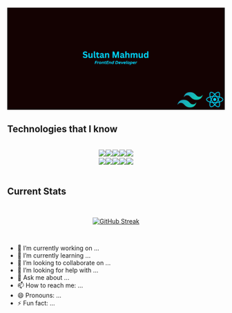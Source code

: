![The San Juan Mountains are beautiful!](https://raw.githubusercontent.com/sultan435/sultan435/main/Screenshot_13.png "San Juan Mountains")

## Technologies that I know

</br>
<div align="center">
  <img src="https://github.com/sabbirsami/sabbirsami/assets/73050937/4f7f8102-d0f1-4d53-bfea-fdeb345fcec4"width="20%"/><img src="https://github.com/sabbirsami/sabbirsami/assets/73050937/a0e15205-153b-46d2-b96d-23618ef278ab"width="20%"/><img src="https://github.com/sabbirsami/sabbirsami/assets/73050937/ad95fb81-52e8-4a36-ae5e-3fd661abc50b"width="20%"/><img src="https://github.com/sabbirsami/sabbirsami/assets/73050937/b885f4c0-77f8-4f3b-a2d6-97e288899bda"width="20%"/><img src="https://github.com/sabbirsami/sabbirsami/assets/73050937/dcd0906d-8c90-422e-b686-704bdf433ea0"width="20%"/>
</div>
<div align="center">
<img src="https://github.com/sabbirsami/sabbirsami/assets/73050937/3bf1156b-789c-4fc9-bcce-811ad47d345b"width="20%"/><img src="https://github.com/sabbirsami/sabbirsami/assets/73050937/6e60a319-d671-4ded-8240-f3c26494d9b7"width="20%"/><img src="https://github.com/sabbirsami/sabbirsami/assets/73050937/a48581d1-ff89-42bf-95df-a544e2611a26"width="20%"/><img src="https://github.com/sabbirsami/sabbirsami/assets/73050937/8ef1aff8-1038-4a78-a99c-bd585a35be0d"width="20%"/><img src="https://github.com/sabbirsami/sabbirsami/assets/73050937/041103be-71bc-48c5-9343-c9ac75a6c946"width="20%"/>
</div>
</br>

## Current Stats

</br>
<div align="center"  width="100%">

  [![GitHub Streak](https://github-readme-streak-stats.herokuapp.com?user=sultan435)](https://git.io/streak-stats)
</div>

</br>

- 🔭 I’m currently working on ...
- 🌱 I’m currently learning ...
- 👯 I’m looking to collaborate on ...
- 🤔 I’m looking for help with ...
- 💬 Ask me about ...
- 📫 How to reach me: ...
- 😄 Pronouns: ...
- ⚡ Fun fact: ...
